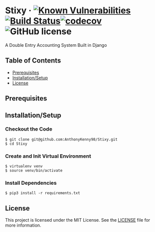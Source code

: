 # Stixy &middot; [![Known Vulnerabilities](https://snyk.io/test/github/AnthonyKenny98/Stixy/badge.svg?targetFile=requirements.txt)](https://snyk.io/test/github/AnthonyKenny98/Stixy?targetFile=requirements.txt) [![Build Status](https://travis-ci.org/AnthonyKenny98/Stixy.svg?branch=master)](https://travis-ci.org/AnthonyKenny98/Stixy)[![codecov](https://codecov.io/gh/AnthonyKenny98/Stixy/branch/master/graph/badge.svg)](https://codecov.io/gh/AnthonyKenny98/Stixy) ![GitHub license](https://img.shields.io/badge/license-MIT-blue.svg?style=flat-square)

<!--- (DO NOT REMOVE) Begin:RepoDesc --->
A Double Entry Accounting System Built in Django

<!--- (DO NOT REMOVE) End:RepoDesc --->


## Table of Contents
+ [Prerequisites](#prereq)
+ [Installation/Setup](#setup)
+ [License](#license)

## <a name="prereq"></a>Prerequisites

## <a name="setup"></a>Installation/Setup

### Checkout the Code 
  ```
  $ git clone git@github.com:AnthonyKenny98/Stixy.git
  $ cd Stixy
  ```
### Create and Init Virtual Environment
  ```
  $ virtualenv venv
  $ source venv/bin/activate
  ```
### Install Dependencies
  ```
  $ pip3 install -r requirements.txt
  ```

## <a name="license"></a>License

This project is licensed under the MIT License.  See the [LICENSE](LICENSE) file for more information.
